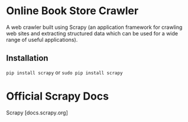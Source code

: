 # Online Book Store Crawler
A web crawler built using Scrapy (an application framework for crawling web sites
and extracting structured data which can be used for a wide range of useful
applications).

## Installation
`pip install scrapy` or `sudo pip install scrapy`

# Official Scrapy Docs
Scrapy [docs.scrapy.org]
